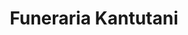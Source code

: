 ---
title: "Funeraria Kantutani"
url: /cochabamba/funeraria-kantutani/
shop: directores de funerarias
---